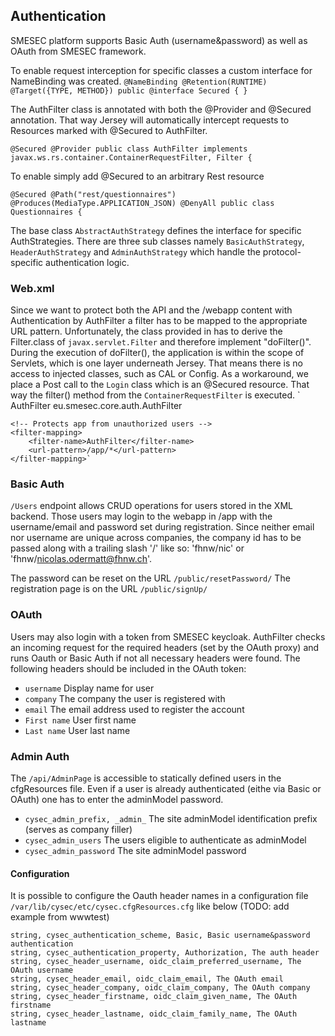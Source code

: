 ## Authentication

SMESEC platform supports Basic Auth (username&password) as well as OAuth from SMESEC framework.

To enable request interception for specific classes a custom interface for NameBinding was created.
`@NameBinding
@Retention(RUNTIME)
@Target({TYPE, METHOD})
public @interface Secured {
}
`

The AuthFilter class is annotated with both the  @Provider and @Secured annotation. That way Jersey will automatically intercept requests to Resources marked with @Secured to AuthFilter.

`@Secured
@Provider
public class AuthFilter implements javax.ws.rs.container.ContainerRequestFilter, Filter {`

To enable simply add @Secured to an arbitrary Rest resource

`@Secured
@Path("rest/questionnaires")
@Produces(MediaType.APPLICATION_JSON)
@DenyAll
public class Questionnaires {`

The base class `AbstractAuthStrategy` defines the interface for specific AuthStrategies. There are three sub classes namely `BasicAuthStrategy`, `HeaderAuthStrategy` and `AdminAuthStrategy` which handle the protocol-specific authentication logic.

### Web.xml
Since we want to protect both the API and the /webapp content with Authentication by AuthFilter a filter has to be mapped to the appropriate URL pattern.
Unfortunately, the class provided in <filter> has to derive the Filter.class of `javax.servlet.Filter` and therefore implement "doFilter()". During the execution of doFilter(), the application is within the scope of Servlets, which is one layer underneath Jersey. That means there is no access to injected classes, such as CAL or Config. As a workaround, we place a Post call to the `Login` class which is an @Secured resource. That way the filter() method from the `ContainerRequestFilter` is executed.
`<filter>
        <filter-name>AuthFilter</filter-name>
        <filter-class>eu.smesec.core.auth.AuthFilter</filter-class>
    </filter>

    <!-- Protects app from unauthorized users -->
    <filter-mapping>
        <filter-name>AuthFilter</filter-name>
        <url-pattern>/app/*</url-pattern>
    </filter-mapping>`

### Basic Auth
`/Users` endpoint allows CRUD operations for users stored in the XML backend. Those users may login to the webapp in /app with the username/email and password set during registration. Since neither email nor username are unique across companies, the company id has to be passed along with a trailing slash '/' like so: 'fhnw/nic' or 'fhnw/nicolas.odermatt@fhnw.ch'.

The password can be reset on the URL `/public/resetPassword/`
The registration page is on the URL `/public/signUp/`

### OAuth
Users may also login with a token from SMESEC keycloak. AuthFilter checks an incoming request for the required headers (set by the OAuth proxy) and runs Oauth or Basic Auth if not all necessary headers were found. The following headers should be included in the OAuth token:
- `username` Display name for user
- `company` The company the user is registered with
- `email`  The email address used to register the account
- `First name` User first name
- `Last name` User last name

### Admin Auth
The `/api/AdminPage` is accessible to statically defined users in the cfgResources file. Even if a user is already authenticated (eithe via Basic or OAuth) one has to enter the adminModel password.
- `cysec_admin_prefix, _admin_` The site adminModel identification prefix (serves as company filler)
- `cysec_admin_users` The users eligible to authenticate as adminModel
- `cysec_admin_password` The site adminModel password

#### Configuration
It is possible to configure the Oauth header names in a configuration file `/var/lib/cysec/etc/cysec.cfgResources.cfg` like below (TODO: add example from wwwtest)

```
string, cysec_authentication_scheme, Basic, Basic username&password authentication
string, cysec_authentication_property, Authorization, The auth header
string, cysec_header_username, oidc_claim_preferred_username, The OAuth username
string, cysec_header_email, oidc_claim_email, The OAuth email
string, cysec_header_company, oidc_claim_company, The OAuth company
string, cysec_header_firstname, oidc_claim_given_name, The OAuth firstname
string, cysec_header_lastname, oidc_claim_family_name, The OAuth lastname
```


